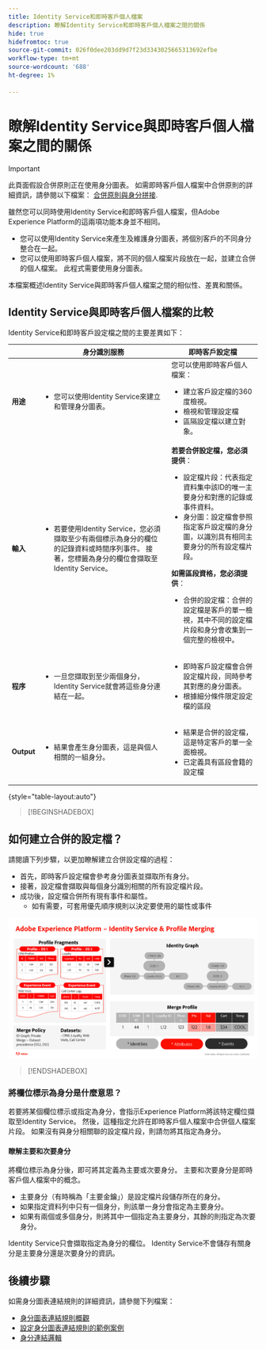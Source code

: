 ```yaml
---
title: Identity Service和即時客戶個人檔案
description: 瞭解Identity Service和即時客戶個人檔案之間的關係
hide: true
hidefromtoc: true
source-git-commit: 026f0dee203dd9d7f23d3343025665313692efbe
workflow-type: tm+mt
source-wordcount: '688'
ht-degree: 1%

---
```


# 瞭解Identity Service與即時客戶個人檔案之間的關係

>[!IMPORTANT]
>
>此頁面假設合併原則正在使用身分圖表。 如需即時客戶個人檔案中合併原則的詳細資訊，請參閱以下檔案： [合併原則與身分拼接](../../profile/merge-policies/overview.md#identity-stitching).

雖然您可以同時使用Identity Service和即時客戶個人檔案，但Adobe Experience Platform的這兩項功能本身並不相同。

* 您可以使用Identity Service來產生及維護身分圖表，將個別客戶的不同身分整合在一起。
* 您可以使用即時客戶個人檔案，將不同的個人檔案片段放在一起，並建立合併的個人檔案。 此程式需要使用身分圖表。

本檔案概述Identity Service與即時客戶個人檔案之間的相似性、差異和關係。

## Identity Service與即時客戶個人檔案的比較

Identity Service和即時客戶設定檔之間的主要差異如下：

| | 身分識別服務 | 即時客戶設定檔 |
| --- | --- |--- |
| **用途** | <ul><li>您可以使用Identity Service來建立和管理身分圖表。</li></ul> | 您可以使用即時客戶個人檔案： <ul><li>建立客戶設定檔的360度檢視。</li><li>檢視和管理設定檔</li><li>區隔設定檔以建立對象。</li></ul> |
| **輸入** | <ul><li>若要使用Identity Service，您必須擷取至少有兩個標示為身分的欄位的記錄資料或時間序列事件。 接著，您標籤為身分的欄位會擷取至Identity Service。</li></ul> | **若要合併設定檔，您必須提供**： <ul><li>設定檔片段：代表指定資料集中該ID的唯一主要身分和對應的記錄或事件資料。</li><li>身分圖：設定檔會參照指定客戶設定檔的身分圖，以識別具有相同主要身分的所有設定檔片段。</li></ul> **如需區段資格，您必須提供**： <ul><li>合併的設定檔：合併的設定檔是客戶的單一檢視，其中不同的設定檔片段和身分會收集到一個完整的檢視中。</li></ul> |
| **程序** | <ul><li>一旦您擷取到至少兩個身分，Identity Service就會將這些身分連結在一起。</li></ul> | <ul><li>即時客戶設定檔會合併設定檔片段，同時參考其對應的身分圖表。</li><li>根據細分條件限定設定檔的區段</li></ul> |
| **Output** | <ul><li>結果會產生身分圖表，這是與個人相關的一組身分。</li></ul> | <ul><li>結果是合併的設定檔，這是特定客戶的單一全面檢視。</li><li>已定義具有區段會籍的設定檔</li></ul> |

{style="table-layout:auto"}

>[!BEGINSHADEBOX]

## 如何建立合併的設定檔？

請閱讀下列步驟，以更加瞭解建立合併設定檔的過程：

* 首先，即時客戶設定檔會參考身分圖表並擷取所有身分。
* 接著，設定檔會擷取與每個身分識別相關的所有設定檔片段。
* 成功後，設定檔合併所有現有事件和屬性。
   * 如有需要，可套用優先順序規則以決定要使用的屬性或事件

![詳述Identity Service和設定檔合併運作方式的流程圖。](../images/identity-settings/identity-and-profile.png)

>[!ENDSHADEBOX]

### 將欄位標示為身分是什麼意思？

若要將某個欄位標示或指定為身分，會指示Experience Platform將該特定欄位擷取至Identity Service。 然後，這種指定允許在即時客戶個人檔案中合併個人檔案片段。 如果沒有與身分相關聯的設定檔片段，則請勿將其指定為身分。

#### 瞭解主要和次要身分

將欄位標示為身分後，即可將其定義為主要或次要身分。 主要和次要身分是即時客戶個人檔案中的概念。

* 主要身分（有時稱為「主要金鑰」）是設定檔片段儲存所在的身分。
* 如果指定資料列中只有一個身分，則該單一身分會指定為主要身分。
* 如果有兩個或多個身分，則將其中一個指定為主要身分，其餘的則指定為次要身分。

Identity Service只會擷取指定為身分的欄位。 Identity Service不會儲存有關身分是主要身分還是次要身分的資訊。

## 後續步驟

如需身分圖表連結規則的詳細資訊，請參閱下列檔案：

* [身分圖表連結規則概觀](./overview.md)
* [設定身分圖表連結規則的範例案例](./example-scenarios.md)
* [身分連結邏輯](./identity-linking-logic.md)